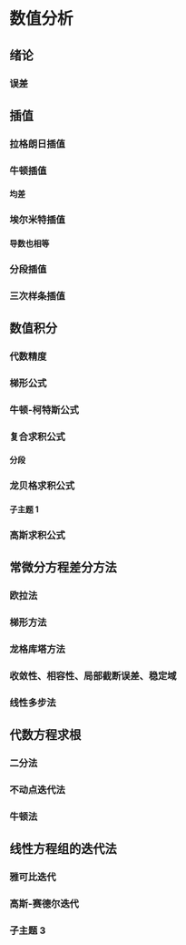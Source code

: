 #  数值分析
##  绪论
###  误差
##  插值
###  拉格朗日插值
###  牛顿插值
####  均差
###  埃尔米特插值
####  导数也相等
###  分段插值
###  三次样条插值
##  数值积分
###  代数精度
###  梯形公式
###  牛顿-柯特斯公式
###  复合求积公式
####  分段
###  龙贝格求积公式
####  子主题 1
###  高斯求积公式
##  常微分方程差分方法
###  欧拉法
###  梯形方法
###  龙格库塔方法
###  收敛性、相容性、局部截断误差、稳定域
###  线性多步法
##  代数方程求根
###  二分法
###  不动点迭代法
###  牛顿法
##  线性方程组的迭代法
###  雅可比迭代
###  高斯-赛德尔迭代
###  子主题 3
